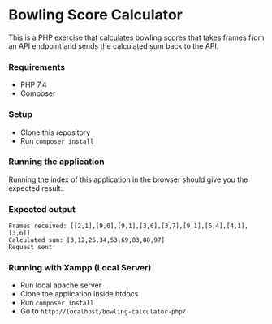 # Bowling Score Calculator

This is a PHP exercise that calculates bowling scores that takes frames from an API endpoint and sends the calculated sum back to the API.

### Requirements
- PHP 7.4
- Composer

### Setup

- Clone this repository
- Run `composer install`

### Running the application

Running the index of this application in the browser should give you the expected result:

### Expected output
```
Frames received: [[2,1],[9,0],[9,1],[3,6],[3,7],[9,1],[6,4],[4,1],[3,6]]
Calculated sum: [3,12,25,34,53,69,83,88,97]
Request sent
```

### Running with Xampp (Local Server)

- Run local apache server
- Clone the application inside htdocs
- Run `composer install`
- Go to `http://localhost/bowling-calculator-php/`